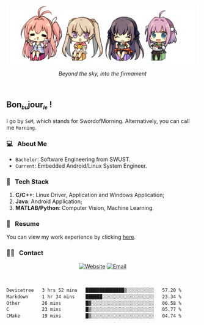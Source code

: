 <img src="./pic/Aokana.png">
<p align="center"><em>Beyond the sky, into the firmament</em></p>

<br/>

## Bon<sub><em><font size=2>bu</font></em></sub>jour<sub><em><font size=2>le</font></em></sub> !

I go by `SoM`, which stands for SwordofMorning. Alternatively, you can call me `Morning`.

### 💻 &nbsp; About Me

- `Bachelor`: Software Engineering from SWUST.
- `Current`: Embedded Android/Linux System Engineer.

### 🔧 &nbsp; Tech Stack

1. **C/C++**: Linux Driver, Application and Windows Application;
2. **Java**: Android Application;
3. **MATLAB/Python**: Computer Vision, Machine Learning.

### 📝 &nbsp; Resume

You can view my work experience by clicking <a href="https://swordofmorning.com/index.php/contact/">here</a>.

### 🤝🏻 &nbsp; Contact

<p align="center">
<a href="https://swordofmorning.com/"><img alt="Website" src="https://img.shields.io/badge/Website-swordofmorning.com-blue?style=flat-square&logo=google-chrome"></a>
<a href="mailto:master@xiaojintao.email
"><img alt="Email" src="https://img.shields.io/badge/Email-master@xiaojintao.email-blue?style=flat-square&logo=gmail"></a>
</p>

<br/>

<!--START_SECTION:waka-->

```txt
Devicetree   3 hrs 52 mins   ██████████████▒░░░░░░░░░░   57.20 %
Markdown     1 hr 34 mins    ██████░░░░░░░░░░░░░░░░░░░   23.34 %
Other        26 mins         █▓░░░░░░░░░░░░░░░░░░░░░░░   06.58 %
C            23 mins         █▒░░░░░░░░░░░░░░░░░░░░░░░   05.77 %
CMake        19 mins         █▒░░░░░░░░░░░░░░░░░░░░░░░   04.74 %
```

<!--END_SECTION:waka-->
